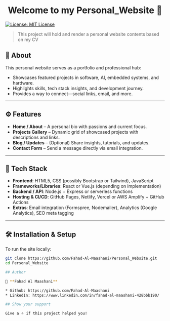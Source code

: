 <h1 align="center">Welcome to my Personal_Website 👋</h1>
<p>
  <a href="#" target="_blank">
    <img alt="License: MIT License" src="https://img.shields.io/badge/License-MIT License-yellow.svg" />
  </a>
</p>

> This project will hold and render a personal website contents based on my CV

## 🚀 About

This personal website serves as a portfolio and professional hub:
- Showcases featured projects in software, AI, embedded systems, and hardware.
- Highlights skills, tech stack insights, and development journey.
- Provides a way to connect—social links, email, and more.
---

## ⚙️ Features

- **Home / About** – A personal bio with passions and current focus.
- **Projects Gallery** – Dynamic grid of showcased projects with descriptions and links.
- **Blog / Updates** – (Optional) Share insights, tutorials, and updates.
- **Contact Form** – Send a message directly via email integration.

---

## 🧰 Tech Stack

- **Frontend**: HTML5, CSS (possibly Bootstrap or Tailwind), JavaScript
- **Frameworks/Libraries**: React or Vue.js (depending on implementation)
- **Backend / API**: Node.js + Express or serverless functions
- **Hosting & CI/CD**: GitHub Pages, Netlify, Vercel or AWS Amplify + GitHub Actions
- **Extras**: Email integration (Formspree, Nodemailer), Analytics (Google Analytics), SEO meta tagging

---

## 🛠️ Installation & Setup

To run the site locally:

```bash
git clone https://github.com/Fahad-Al-Maashani/Personal_Website.git
cd Personal_Website

## Author

👤 **Fahad Al Maashani**

* Github: https://github.com/Fahad-Al-Maashani
* LinkedIn: https://www.linkedin.com/in/fahad-al-maashani-428bbb190/

## Show your support

Give a ⭐️ if this project helped you!


